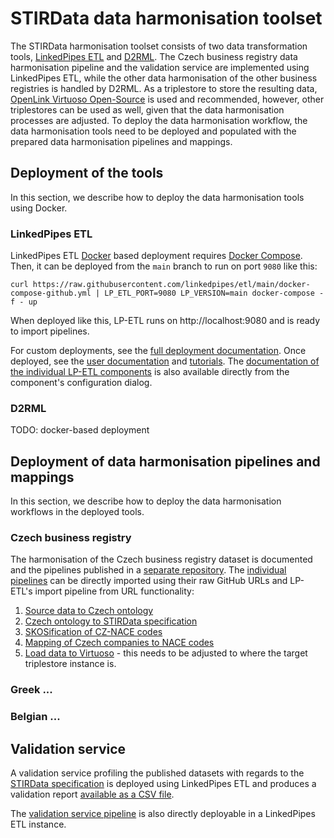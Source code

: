 # STIRData data harmonisation toolset
The STIRData harmonisation toolset consists of two data transformation tools, [LinkedPipes ETL] and [D2RML].
The Czech business registry data harmonisation pipeline and the validation service are implemented using LinkedPipes ETL, while the other data harmonisation of the other business registries is handled by D2RML.
As a triplestore to store the resulting data, [OpenLink Virtuoso Open-Source] is used and recommended, however, other triplestores can be used as well, given that the data harmonisation processes are adjusted.
To deploy the data harmonisation workflow, the data harmonisation tools need to be deployed and populated with the prepared data harmonisation pipelines and mappings.

## Deployment of the tools
In this section, we describe how to deploy the data harmonisation tools using Docker.

### LinkedPipes ETL
LinkedPipes ETL [Docker] based deployment requires [Docker Compose].
Then, it can be deployed from the `main` branch to run on port `9080` like this:
```
curl https://raw.githubusercontent.com/linkedpipes/etl/main/docker-compose-github.yml | LP_ETL_PORT=9080 LP_VERSION=main docker-compose -f - up
```
When deployed like this, LP-ETL runs on http://localhost:9080 and is ready to import pipelines.

For custom deployments, see the [full deployment documentation](https://github.com/linkedpipes/etl/tree/main#installation-and-startup). Once deployed, see the [user documentation](https://etl.linkedpipes.com/documentation/) and [tutorials](https://etl.linkedpipes.com/tutorials/).
The [documentation of the individual LP-ETL components](https://etl.linkedpipes.com/components/) is also available directly from the component's configuration dialog.

### D2RML
TODO: docker-based deployment

## Deployment of data harmonisation pipelines and mappings
In this section, we describe how to deploy the data harmonisation workflows in the deployed tools.

### Czech business registry
The harmonisation of the Czech business registry dataset is documented and the pipelines published in a [separate repository](https://github.com/STIRData/czech-br).
The [individual pipelines](https://github.com/STIRData/czech-br/tree/main/assets/pipelines) can be directly imported using their raw GitHub URLs and LP-ETL's import pipeline from URL functionality:
1. [Source data to Czech ontology](https://raw.githubusercontent.com/STIRData/czech-br/main/assets/pipelines/sgov.jsonld)
2. [Czech ontology to STIRData specification](https://raw.githubusercontent.com/STIRData/czech-br/main/assets/pipelines/ebg.jsonld)
3. [SKOSification of CZ-NACE codes](https://raw.githubusercontent.com/STIRData/czech-br/main/assets/pipelines/cz-nace.jsonld)
4. [Mapping of Czech companies to NACE codes](https://raw.githubusercontent.com/STIRData/czech-br/main/assets/pipelines/nace-mapping.jsonld)
5. [Load data to Virtuoso](https://raw.githubusercontent.com/STIRData/czech-br/main/assets/pipelines/Load%20to%20Virtuoso.jsonld) - this needs to be adjusted to where the target triplestore instance is.

### Greek ...

### Belgian ...

## Validation service
A validation service profiling the published datasets with regards to the [STIRData specification] is deployed using LinkedPipes ETL and produces a validation report [available as a CSV file]().

The [validation service pipeline]() is also directly deployable in a LinkedPipes ETL instance.

[Docker]: "https://www.docker.com/"
[Docker Compose]: "https://docs.docker.com/compose/"
[LinkedPipes ETL]: "https://etl.linkedpipes.com>"
[D2RML]: "http://islab.ntua.gr/ns/d2rml/"
[OpenLink Virtuoso Open-Source]: "https://github.com/openlink/virtuoso-opensource"
[STIRData specification]: "https://stirdata.github.io/data-specification/"